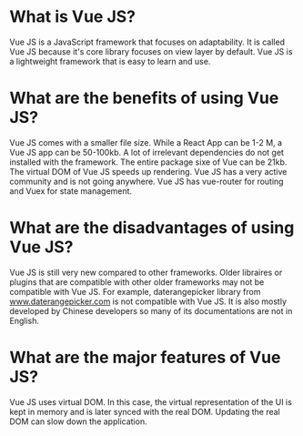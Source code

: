 # What is Vue JS?
Vue JS is a JavaScript framework that focuses on adaptability. It is called Vue JS because it's core library focuses on view layer by default. Vue JS is a lightweight framework that is easy to learn and use. 
# What are the benefits of using Vue JS?
Vue JS comes with a smaller file size. While a React App can be 1-2 M, a Vue JS app can be 50-100kb. A lot of irrelevant dependencies do not get installed with the framework. The entire package sixe of Vue can be 21kb. The virtual DOM of Vue JS speeds up rendering. Vue JS has a very active community and is not going anywhere. Vue JS has vue-router for routing and Vuex for state management. 
# What are the disadvantages of using Vue JS?
Vue JS is still very new compared to other frameworks. Older libraires or plugins that are compatible with other older frameworks may not be compatible with Vue JS. For example, daterangepicker library from www.daterangepicker.com is not compatible with Vue JS. It is also mostly developed by Chinese developers so many of its documentations are not in English. 
# What are the major features of Vue JS?
Vue JS uses virtual DOM. In this case, the virtual representation of the UI is kept in memory and is later synced with the real DOM. Updating the real DOM can slow down the application. 
